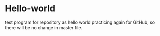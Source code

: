 # Hello-world
test program for repository as hello world
practicing again for GitHub, so there will be no change in master file.
